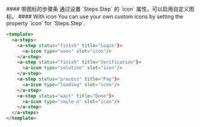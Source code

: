 <cn>
#### 带图标的步骤条
通过设置 `Steps.Step` 的 `icon` 属性，可以启用自定义图标。
</cn>

<us>
#### With icon
You can use your own custom icons by setting the property `icon` for `Steps.Step`.
</us>

```html
<template>
  <a-steps>
    <a-step status="finish" title="Login"}>
      <a-icon type="user" slot="icon"/>
    </a-step>
    <a-step status="finish" title="Verification"}>
      <a-icon type="solution" slot="icon"/>
    </a-step>
    <a-step status="process" title="Pay"}>
      <a-icon type="loading" slot="icon"/>
    </a-step>
    <a-step status="wait" title="Done"}>
      <a-icon type="smile-o" slot="icon"/>
    </a-step>
  </a-steps>
</template>
```
